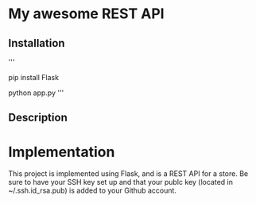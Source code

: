 # My awesome REST API

## Installation

'''

pip install Flask

python app.py
'''

## Description



# Implementation

This project is implemented using Flask, and is a REST API for a store. 
Be sure to have your SSH key set up and that your publc key (located in ~/.ssh.id_rsa.pub) is added to your Github account.
